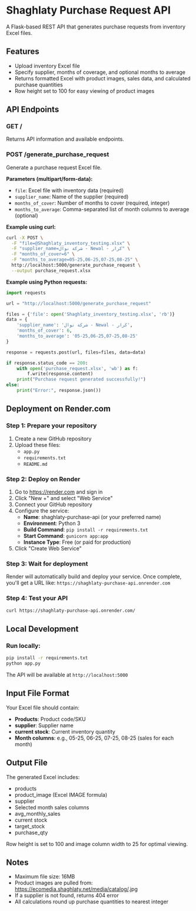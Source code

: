 # Shaghlaty Purchase Request API

A Flask-based REST API that generates purchase requests from inventory Excel files.

## Features
- Upload inventory Excel file
- Specify supplier, months of coverage, and optional months to average
- Returns formatted Excel with product images, sales data, and calculated purchase quantities
- Row height set to 100 for easy viewing of product images

## API Endpoints

### GET /
Returns API information and available endpoints.

### POST /generate_purchase_request
Generate a purchase request Excel file.

**Parameters (multipart/form-data):**
- `file`: Excel file with inventory data (required)
- `supplier_name`: Name of the supplier (required)
- `months_of_cover`: Number of months to cover (required, integer)
- `months_to_average`: Comma-separated list of month columns to average (optional)

**Example using curl:**
```bash
curl -X POST \
  -F "file=@Shaghlaty_inventory_testing.xlsx" \
  -F "supplier_name=شركة نوال - Newal - كرار" \
  -F "months_of_cover=6" \
  -F "months_to_average=05-25,06-25,07-25,08-25" \
  http://localhost:5000/generate_purchase_request \
  --output purchase_request.xlsx
```

**Example using Python requests:**
```python
import requests

url = "http://localhost:5000/generate_purchase_request"

files = {'file': open('Shaghlaty_inventory_testing.xlsx', 'rb')}
data = {
    'supplier_name': 'شركة نوال - Newal - كرار',
    'months_of_cover': 6,
    'months_to_average': '05-25,06-25,07-25,08-25'
}

response = requests.post(url, files=files, data=data)

if response.status_code == 200:
    with open('purchase_request.xlsx', 'wb') as f:
        f.write(response.content)
    print("Purchase request generated successfully!")
else:
    print("Error:", response.json())
```

## Deployment on Render.com

### Step 1: Prepare your repository
1. Create a new GitHub repository
2. Upload these files:
   - `app.py`
   - `requirements.txt`
   - `README.md`

### Step 2: Deploy on Render
1. Go to https://render.com and sign in
2. Click "New +" and select "Web Service"
3. Connect your GitHub repository
4. Configure the service:
   - **Name**: shaghlaty-purchase-api (or your preferred name)
   - **Environment**: Python 3
   - **Build Command**: `pip install -r requirements.txt`
   - **Start Command**: `gunicorn app:app`
   - **Instance Type**: Free (or paid for production)
5. Click "Create Web Service"

### Step 3: Wait for deployment
Render will automatically build and deploy your service. Once complete, you'll get a URL like:
`https://shaghlaty-purchase-api.onrender.com`

### Step 4: Test your API
```bash
curl https://shaghlaty-purchase-api.onrender.com/
```

## Local Development

### Run locally:
```bash
pip install -r requirements.txt
python app.py
```

The API will be available at `http://localhost:5000`

## Input File Format

Your Excel file should contain:
- **Products**: Product code/SKU
- **supplier**: Supplier name
- **current stock**: Current inventory quantity
- **Month columns**: e.g., 05-25, 06-25, 07-25, 08-25 (sales for each month)

## Output File

The generated Excel includes:
- products
- product_image (Excel IMAGE formula)
- supplier
- Selected month sales columns
- avg_monthly_sales
- current stock
- target_stock
- purchase_qty

Row height is set to 100 and image column width to 25 for optimal viewing.

## Notes
- Maximum file size: 16MB
- Product images are pulled from: https://ecomedia.shaghlaty.net/media/catalog/<PRODUCT>.jpg
- If a supplier is not found, returns 404 error
- All calculations round up purchase quantities to nearest integer
